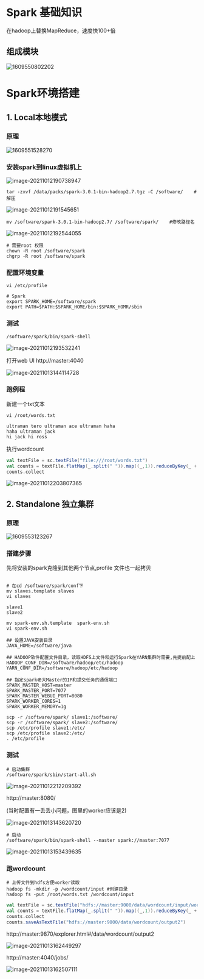 # Spark 基础知识

在hadoop上替换MapReduce，速度快100+倍

## 组成模块

![1609550802202](.\img\1609550802202.png)

# Spark环境搭建

## 1. Local本地模式

### 原理

![1609551528270](.\img\1609551528270.png)

### 安装spark到linux虚拟机上

![image-20211012190738947](.\img\image-20211012190738947.png)

```shell
tar -zxvf /data/packs/spark-3.0.1-bin-hadoop2.7.tgz -C /software/    # 解压
```

![image-20211012191545651](.\img\image-20211012191545651.png)

```shell
mv /software/spark-3.0.1-bin-hadoop2.7/ /software/spark/    #修改路径名
```

![image-20211012192544055](.\img\image-20211012192544055.png)

```shell
# 需要root 权限
chown -R root /software/spark
chgrp -R root /software/spark
```

### 配置环境变量

```shell
vi /etc/profile

# Spark
export SPARK_HOME=/software/spark
export PATH=$PATH:$SPARK_HOME/bin:$SPARK_HOMR/sbin
```

### 测试

```shell
/software/spark/bin/spark-shell 
```

![image-20211012193532241](.\img\image-20211012193532241.png)

打开web  UI http://master:4040

![image-20211013144114728](.\img\image-20211013144114728.png)

### 跑例程                                                                                                                                                                                                                                                                                                                                                                                                                                                       

新建一个txt文本

```shell
vi /root/words.txt

ultraman tero ultraman ace ultraman haha
haha ultraman jack
hi jack hi ross
```

执行wordcount

```scala
val textFile = sc.textFile("file:///root/words.txt")
val counts = textFile.flatMap(_.split(" ")).map((_,1)).reduceByKey(_ + _)
counts.collect
```

![image-20211012203807365](.\img\image-20211012203807365.png)

## 2. Standalone 独立集群

### 原理

![1609553123267](.\img\1609553123267.png)

### 搭建步骤

先将安装的spark克隆到其他两个节点,profile 文件也一起拷贝

```shell

# 在cd /software/spark/conf下 
mv slaves.template slaves
vi slaves

slave1
slave2

mv spark-env.sh.template  spark-env.sh
vi spark-env.sh 

## 设置JAVA安装目录
JAVA_HOME=/software/java

## HADOOP软件配置文件目录，读取HDFS上文件和运行Spark在YARN集群时需要,先提前配上
HADOOP_CONF_DIR=/software/hadoop/etc/hadoop
YARN_CONF_DIR=/software/hadoop/etc/hadoop

## 指定spark老大Master的IP和提交任务的通信端口
SPARK_MASTER_HOST=master
SPARK_MASTER_PORT=7077
SPARK_MASTER_WEBUI_PORT=8080
SPARK_WORKER_CORES=1
SPARK_WORKER_MEMORY=1g

scp -r /software/spark/ slave1:/software/
scp -r /software/spark/ slave2:/software/
scp /etc/profile slave1:/etc/
scp /etc/profile slave2:/etc/
. /etc/profile	

```

### 测试

```shell
# 启动集群
/software/spark/sbin/start-all.sh
```

![image-20211012212209392](.\img\image-20211012212209392.png)

http://master:8080/

(当时配置有一丢丢小问题，图里的worker应该是2)

![image-20211013143620720](.\img\image-20211013143620720.png)

```shell
# 启动
/software/spark/bin/spark-shell --master spark://master:7077
```

![image-20211013153439635](.\img\image-20211013153439635.png)

### 跑wordcount

```shell
# 上传文件到hdfs方便worker读取
hadoop fs -mkdir -p /wordcount/input #创建目录 
hadoop fs -put /root/words.txt /wordcount/input
```

```scala
val textFile = sc.textFile("hdfs://master:9000/data/wordcount/input/words.txt")
val counts = textFile.flatMap(_.split(" ")).map((_,1)).reduceByKey(_ + _)
counts.collect
counts.saveAsTextFile("hdfs://master:9000/data/wordcount/output2")
```

http://master:9870/explorer.html#/data/wordcount/output2

![image-20211013162449297](.\img\image-20211013162449297.png)

http://master:4040/jobs/

![image-20211013162507111](.\img\image-20211013162507111.png)



